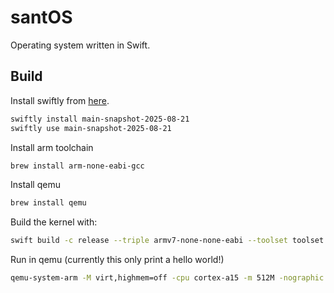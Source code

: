 # santOS
Operating system written in Swift.

## Build
Install swiftly from [here](https://www.swift.org/blog/introducing-swiftly_10/).

```bash
swiftly install main-snapshot-2025-08-21
swiftly use main-snapshot-2025-08-21
```

Install arm toolchain
```bash
brew install arm-none-eabi-gcc
```
Install qemu
```bash
brew install qemu
```

Build the kernel with:

```bash
swift build -c release --triple armv7-none-none-eabi --toolset toolset.json
```

Run in qemu (currently this only print a hello world!)
```bash
qemu-system-arm -M virt,highmem=off -cpu cortex-a15 -m 512M -nographic -serial mon:stdio -device loader,file=.build/armv7-none-none-eabi/release/santOS,cpu-num=0  
```


